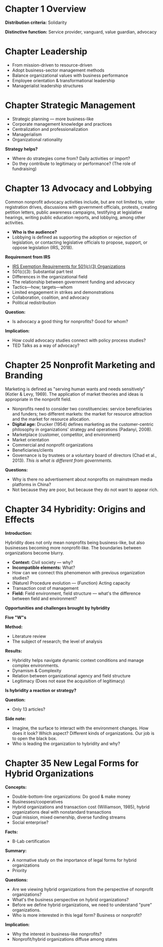 # Chapter 1 Overview

**Distribution criteria:** Solidarity

**Distinctive function:** Service provider, vanguard, value guardian, advocacy

# Chapter Leadership

- From mission-driven to resource-driven
- Adopt business-sector management methods
- Balance organizational values with business performance
- Employee orientation & transformational leadership
- Managerialist leadership structures

# Chapter Strategic Management

- Strategic planning — more business-like
- Corporate management knowledge and practices
- Centralization and professionalization
- Managerialism
- Organizational rationality

**Strategy helps?**

- Where do strategies come from? Daily activities or import?
- Do they contribute to legitimacy or performance? (The role of fundraising)

# Chapter 13 Advocacy and Lobbying

Common nonprofit advocacy activities include, but are not limited to, voter registration drives, discussions with government officials, protests, creating petition letters, public awareness campaigns, testifying at legislative hearings, writing public education reports, and lobbying, among other activities.

- **Who is the audience?**
- Lobbying is defined as supporting the adoption or rejection of legislation, or contacting legislative officials to propose, support, or oppose legislation (IRS, 2018).

**Requirement from IRS**

- [IRS Exemption Requirements for 501(c)(3) Organizations](https://www.irs.gov/charities-non-profits/charitable-organizations/exemption-requirements-501c3-organizations)
- 501(c)(3): Substantial part test
- Differences in the organizational field
- The relationship between government funding and advocacy
- Tactics—how; targets—whom
- Limited engagement in strikes and demonstrations
- Collaboration, coalition, and advocacy
- Political redistribution

**Question:**
- Is advocacy a good thing for nonprofits? Good for whom?

**Implication:**
- How could advocacy studies connect with policy process studies?
- TED Talks as a way of advocacy?

# Chapter 25 Nonprofit Marketing and Branding

Marketing is defined as "serving human wants and needs sensitively" (Kotler & Levy, 1969). The application of market theories and ideas is appropriate in the nonprofit field.

- Nonprofits need to consider two constituencies: service beneficiaries and funders; two different markets: the market for resource attraction and the market for resource allocation.
- **Digital age:** Drucker (1954) defines marketing as the customer-centric philosophy in organizations' strategy and operations (Padanyi, 2008).
- Marketplace (customer, competitor, and environment)
- Market orientation
- Commercial and nonprofit organizations
- Beneficiaries/clients
- Governance is by trustees or a voluntary board of directors (Chad et al., 2013).  _This is what is different from governments._

**Questions:**

- Why is there no advertisement about nonprofits on mainstream media platforms in China?
- Not because they are poor, but because they do not want to appear rich.

# Chapter 34 Hybridity: Origins and Effects

**Introduction:**

Hybridity does not only mean nonprofits being business-like, but also businesses becoming more nonprofit-like. The boundaries between organizations become blurry.

- **Context:** Civil society — why?
- **Incompatible elements:** What?
- How can we connect this phenomenon with previous organization studies?
- (Nature) Procedure evolution — (Function) Acting capacity
- Transaction cost of management
- **Field:** Field environment, field structure — what's the difference between field and environment?

**Opportunities and challenges brought by hybridity**

**Five "W"s**

**Method:**

- Literature review
- The subject of research; the level of analysis

**Results:**

- Hybridity helps navigate dynamic context conditions and manage complex environments.
- Dynamism & Complexity
- Relation between organizational agency and field structure
- Legitimacy (Does not ease the acquisition of legitimacy)

**Is hybridity a reaction or strategy?**

**Question:**

- Only 13 articles?

**Side note:**

- Imagine, the surface to interact with the environment changes. How does it look? Which aspect? Different kinds of organizations. Our job is to open the black box.
- Who is leading the organization to hybridity and why?

# Chapter 35 New Legal Forms for Hybrid Organizations

**Concepts:**

- Double-bottom-line organizations: Do good & make money
- Businesses/cooperatives
- Hybrid organizations and transaction cost (Williamson, 1985), hybrid organizations deal with nonstandard transactions
- Dual mission, mixed ownership, diverse funding streams
- Social enterprise?

**Facts:**

- B-Lab certification

**Summary:**

- A normative study on the importance of legal forms for hybrid organizations
- Priority

**Questions:**

- Are we viewing hybrid organizations from the perspective of nonprofit organizations?
- What's the business perspective on hybrid organizations?
- Before we define hybrid organizations, we need to understand "pure" organizations.
- Who is more interested in this legal form? Business or nonprofit?

**Implication:**

- Why the interest in business-like nonprofits?
- Nonprofit/hybrid organizations diffuse among states

